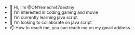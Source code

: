 - 👋 Hi, I’m @ONYemechi47destiny
- 👀 I’m interested in coding,gaming and movie
- 🌱 I’m currently learning java script
- 💞️ I’m looking to collaborate on java script
- 📫 How to reach me, you can reach me on my gmail address

<!---
ONYemechi47destiny/ONYemechi47destiny is a ✨ special ✨ repository because its `README.md` (this file) appears on your GitHub profile.
You can click the Preview link to take a look at your changes.
--->
